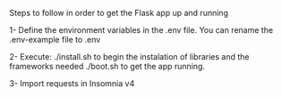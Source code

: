 Steps to follow in order to get the Flask app up and running

1- Define the environment variables in the .env file. 
    You can rename the .env-example file to .env

2- Execute:
        ./install.sh 
    to begin the instalation of libraries and the frameworks needed
        ./boot.sh
    to get the app running.

3- Import requests in Insomnia v4